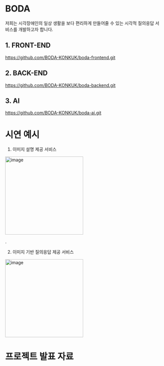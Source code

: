 # BODA
저희는 시각장애인의 일상 생활을 보다 편리하게 만들어줄 수 있는 시각적 질의응답 서비스를 개발하고자 합니다.
## 1. FRONT-END
https://github.com/BODA-KONKUK/boda-frontend.git
## 2. BACK-END
https://github.com/BODA-KONKUK/boda-backend.git
## 3. AI
https://github.com/BODA-KONKUK/boda-ai.git

# 시연 예시
1. 이미지 설명 제공 서비스
<img width="250" alt="image" src="https://github.com/BODA-KONKUK/BODA/assets/58699537/69272e90-96d7-47b6-8217-43933bbae102">

.

2. 이미지 기반 질의응답 제공 서비스
<img width="250" alt="image" src="https://github.com/BODA-KONKUK/BODA/assets/58699537/a486186a-5eab-4842-ac2b-bafda1d83996">


# 프로젝트 발표 자료
